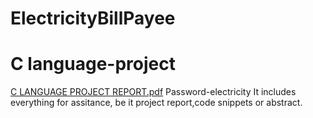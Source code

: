 # ElectricityBillPayee
# C language-project
[C LANGUAGE PROJECT REPORT.pdf](https://github.com/iamujjwalrawat/C-project/files/8994677/C.LANGUAGE.PROJECT.REPORT.pdf)
Password-electricity
It includes everything for assitance, be it project report,code snippets or abstract.

